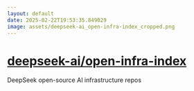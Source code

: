 ```yaml
---
layout: default
date: 2025-02-22T19:53:35.849029
image: assets/deepseek-ai_open-infra-index_cropped.png
---
```


# [deepseek-ai/open-infra-index](https://github.com/deepseek-ai/open-infra-index)

DeepSeek open-source AI infrastructure repos
